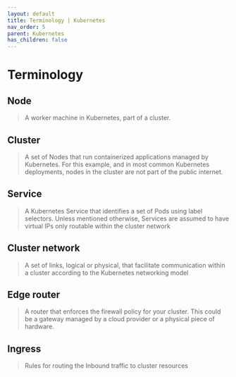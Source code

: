 ```yaml
---
layout: default
title: Terminology | Kubernetes
nav_order: 5
parent: Kubernetes
has_children: false
---
```

# Terminology
## Node
>A worker machine in Kubernetes, part of a cluster.

## Cluster
>A set of Nodes that run containerized applications managed by Kubernetes. For this example, and in most common Kubernetes deployments, nodes in the cluster are not part of the public internet.

## Service
>A Kubernetes Service that identifies a set of Pods using label selectors. Unless mentioned otherwise, Services are assumed to have virtual IPs only routable within the cluster network

## Cluster network
>A set of links, logical or physical, that facilitate communication within a cluster according to the Kubernetes networking model

## Edge router
>A router that enforces the firewall policy for your cluster. This could be a gateway managed by a cloud provider or a physical piece of hardware.

## Ingress
>Rules for routing the Inbound traffic to cluster resources
